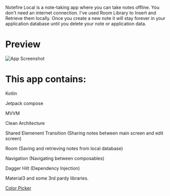 Notefire Local is a note-taking app where you can take notes offline. You don't need an internet connection. I've used Room Library to Insert and Retrieve them locally. Once you create a new note it will stay forever in your application database until you delete your note or application data.


# Preview

![App Screenshot](https://i.hizliresim.com/dfo0nnr.png)


# This app contains: 


Kotlin

Jetpack compose

MVVM

Clean Architecture

Shared Elemenent Transition (Sharing notes between main screen and edit screen)

Room (Saving and retrieving notes from local database)

Navigation (Navigating between composables)

Dagger Hilt (Dependency Injection)

Material3 and some 3rd pardy libraries.

[Color Picker](https://github.com/skydoves/ColorPickerView)
